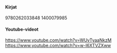 #### Kirjat

9780262033848
1400079985


#### Youtube-videot

https://www.youtube.com/watch?v=WUvTyaaNkzM
https://www.youtube.com/watch?v=w-I6XTVZXww
